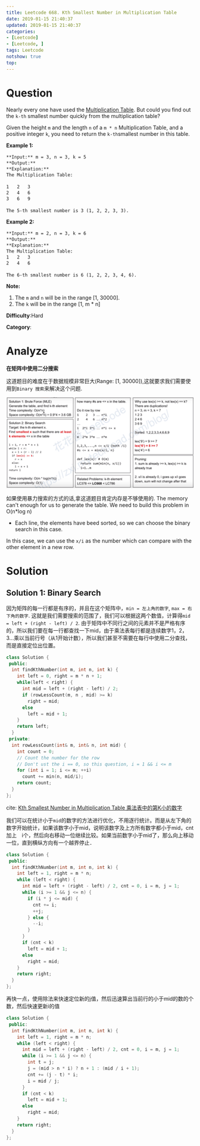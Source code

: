 ```yaml
---
title: Leetcode 668. Kth Smallest Number in Multiplication Table
date: 2019-01-15 21:40:37
updated: 2019-01-15 21:40:37
categories: 
- [Leetcode]
- [Leetcode, ]
tags: Leetcode
notshow: true
top:
---
```


# Question

Nearly every one have used the  [Multiplication Table](https://en.wikipedia.org/wiki/Multiplication_table). But could you find out the  `k-th`  smallest number quickly from the multiplication table?

Given the height  `m`  and the length  `n`  of a  `m * n`  Multiplication Table, and a positive integer  `k`, you need to return the  `k-th`smallest number in this table.

**Example 1:**  

```
**Input:** m = 3, n = 3, k = 5
**Output:** 
**Explanation:** 
The Multiplication Table:

1	2	3
2	4	6
3	6	9

The 5-th smallest number is 3 (1, 2, 2, 3, 3).
```

**Example 2:**  

```
**Input:** m = 2, n = 3, k = 6
**Output:** 
**Explanation:** 
The Multiplication Table:
1	2	3
2	4	6

The 6-th smallest number is 6 (1, 2, 2, 3, 4, 6).
```

**Note:**  

1.  The  `m`  and  `n`  will be in the range [1, 30000].
2.  The  `k`  will be in the range [1, m * n]

**Difficulty**:Hard

**Category**:

<!-- more -->

# Analyze

**在矩阵中使用二分搜索**

这道题目的难度在于数据规模非常巨大(Range: [1, 30000]),这就要求我们需要使用到`Binary 搜索`来解决这个问题.

![](/images/in-post/2019-01-15-Leetcode-668-Kth-Smallest-Number-in-Multiplication-Table/2019-01-15-21-45-16.png)

如果使用暴力搜索的方式的话,拿这道题目肯定内存是不够使用的. The memory can't enough for us to generate the table. We need to build this problem in O(n*log n)

- Each line, the elements have beed sorted, so we can choose the binary search in this case.

In this case, we can use the `x/i` as the number which can compare with the other element in a new row.

# Solution

## Solution 1: Binary Search

因为矩阵的每一行都是有序的，并且在这个矩阵中，`min = 左上角的数字`, `max = 右下角的数字`. 这就是我们需要搜索的范围了，我们可以根据这两个数值，计算得`mid = left + (right - left) / 2`. 由于矩阵中不同行之间的元素并不是严格有序的，所以我们要在每一行都查找一下mid，由于乘法表每行都是连续数字1，2，3...乘以当前行号（从1开始计数），所以我们甚至不需要在每行中使用二分查找，而是直接定位出位置。

```cpp
class Solution {
 public:
  int findKthNumber(int m, int n, int k) {
    int left = 0, right = m * n + 1;
    while(left < right) {
      int mid = left + (right - left) / 2;
      if (rowLessCount(m, n , mid) >= k)
        right = mid;
      else
        left = mid + 1;
    }
    return left;
  }
 private:
  int rowLessCount(int& m, int& n, int mid) {
    int count = 0;
    // Count the number for the row
    // Don't ust the i == 0, so this question, i = 1 && i <= m
    for (int i = 1; i <= m; ++i)
      count += min(n, mid/i);
    return count;
  }
};
```

cite: [Kth Smallest Number in Multiplication Table 乘法表中的第K小的数字](http://www.cnblogs.com/grandyang/p/8367505.html)

我们可以在统计小于`mid`的数字的方法进行优化，不用逐行统计。而是从左下角的数字开始统计，如果该数字小于mid，说明该数字及上方所有数字都小于mid，cnt　加上　i个，然后向右移动一位继续比较。如果当前数字小于mid了，那么向上移动一位，直到横纵方向有一个越界停止．

```cpp
class Solution {
 public:
  int findKthNumber(int m, int n, int k) {
    int left = 1, right = m * n;
    while (left < right) {
      int mid = left + (right - left) / 2, cnt = 0, i = m, j = 1;
      while (i >= 1 && j <= n) {
        if (i * j <= mid) {
          cnt += i;
          ++j;
        } else {
          --i;
        }
      }
      if (cnt < k)
        left = mid + 1;
      else
        right = mid;
    }
    return right;
  }
};
```

再快一点，使用除法来快速定位新的j值，然后迅速算出当前行的小于mid的数的个数，然后快速更新i的值

```cpp
class Solution {
 public:
  int findKthNumber(int m, int n, int k) {
    int left = 1, right = m * n;
    while (left < right) {
      int mid = left + (right - left) / 2, cnt = 0, i = m, j = 1;
      while (i >= 1 && j <= n) {
        int t = j;
        j = (mid > n * i) ? n + 1 : (mid / i + 1);
        cnt += (j - t) * i;
        i = mid / j;
      }
      if (cnt < k)
        left = mid + 1;
      else
        right = mid;
    }
    return right;
  }
};
```